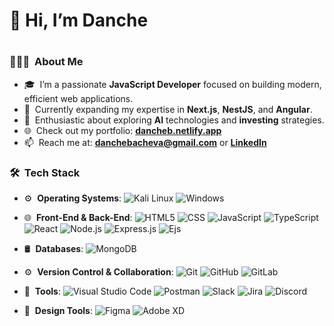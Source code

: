 <h1>👋 Hi, I’m Danche<h1/>
  
<h3> 👨🏻‍💻 &nbsp;About Me </h3>

- 🎓 &nbsp;I’m a passionate **JavaScript Developer** focused on building modern, efficient web applications. 
- 🌱 &nbsp;Currently expanding my expertise in **Next.js**, **NestJS**, and **Angular**.
- 👀 &nbsp;Enthusiastic about exploring **AI** technologies and **investing** strategies.
- 🌐 &nbsp;Check out my portfolio: [**dancheb.netlify.app**](https://dancheb.netlify.app/)
- 📫 &nbsp;Reach me at: **danchebacheva@gmail.com** or [**LinkedIn**](https://www.linkedin.com/in/danche-bacheva-b3ab5a93/)

<h3> 🛠 &nbsp;Tech Stack</h3>

- ⚙️ &nbsp;**Operating Systems**:
  ![Kali Linux](https://img.shields.io/badge/-Linux-333333?style=flat&logo=Linux)
  ![Windows](https://img.shields.io/badge/-Windows-333333?style=flat&logo=windows)
- 🌐 &nbsp;**Front-End & Back-End**:
  ![HTML5](https://img.shields.io/badge/-HTML5-333333?style=flat&logo=HTML5)
  ![CSS](https://img.shields.io/badge/-CSS-333333?style=flat&logo=CSS3&logoColor=1572B6)
  ![JavaScript](https://img.shields.io/badge/-JavaScript-333333?style=flat&logo=javascript)
  ![TypeScript](https://img.shields.io/badge/-TypeScript-333333?style=flat&logo=typescript)
  ![React](https://img.shields.io/badge/-React-333333?style=flat&logo=react)
  ![Node.js](https://img.shields.io/badge/-Node.js-333333?style=flat&logo=node.js)
  ![Express.js](https://img.shields.io/badge/-Express.js-333333?style=flat&logo=express&logoColor=000000)
  ![Ejs](https://img.shields.io/badge/-EJS-333333?style=flat&logo=ejs)
- 🛢 &nbsp;**Databases**:
  ![MongoDB](https://img.shields.io/badge/-MongoDB-333333?style=flat&logo=mongodb)
- ⚙️ &nbsp;**Version Control & Collaboration**:
  ![Git](https://img.shields.io/badge/-Git-333333?style=flat&logo=git)
  ![GitHub](https://img.shields.io/badge/-GitHub-333333?style=flat&logo=github)
  ![GitLab](https://img.shields.io/badge/-GitLab-333333?style=flat&logo=gitlab)

- 🔧 &nbsp;**Tools**:
  ![Visual Studio Code](https://img.shields.io/badge/-Visual%20Studio%20Code-333333?style=flat&logo=visual-studio-code&logoColor=007ACC)
  ![Postman](https://img.shields.io/badge/-Postman-333333?style=flat&logo=postman&logoColor=FF6C37)
  ![Slack](https://img.shields.io/badge/-Slack-333333?style=flat&logo=slack&logoColor=4A154B)
  ![Jira](https://img.shields.io/badge/-Jira-333333?style=flat&logo=jira)
  ![Discord](https://img.shields.io/badge/-Discord-333333?style=flat&logo=discord)

 - 🎨 &nbsp;**Design Tools**:
  ![Figma](https://img.shields.io/badge/-Figma-333333?style=flat&logo=figma&logoColor=F24E1E)
  ![Adobe XD](https://img.shields.io/badge/-Adobe%20XD-333333?style=flat&logo=adobe-xd&logoColor=FF61F6)
